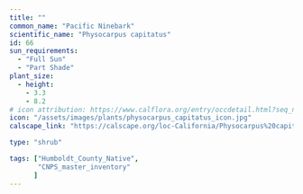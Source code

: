 ```yaml
---
title: ""
common_name: "Pacific Ninebark"
scientific_name: "Physocarpus capitatus"
id: 66
sun_requirements:
  - "Full Sun"
  - "Part Shade"
plant_size:
  - height: 
    - 3.3
    - 8.2
# icon attribution: https://www.calflora.org/entry/occdetail.html?seq_num=gp18299 
icon: "/assets/images/plants/physocarpus_capitatus_icon.jpg"
calscape_link: "https://calscape.org/loc-California/Physocarpus%20capitatus(%20)"

type: "shrub"

tags: ["Humboldt_County_Native",
       "CNPS_master_inventory"
      ]
---
```


